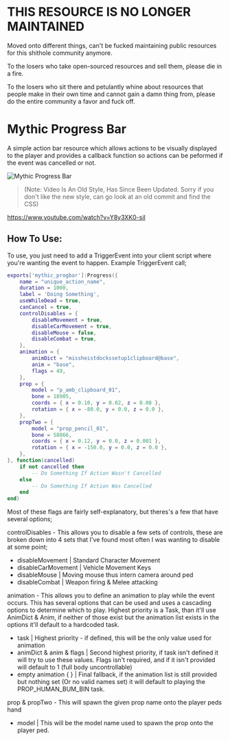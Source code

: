 # __THIS RESOURCE IS NO LONGER MAINTAINED__
Moved onto different things, can't be fucked maintaining public resources for this shithole community anymore.

To the losers who take open-sourced resources and sell them, please die in a fire.

To the losers who sit there and petulantly whine about resources that people make in their own time and cannot gain a damn thing from, please do the entire community a favor and fuck off.

# Mythic Progress Bar
A simple action bar resource which allows actions to be visually displayed to the player and provides a callback function so actions can be peformed if the event was cancelled or not.

![Mythic Progress Bar](https://i.imgur.com/lFRCH7k.png)
 
>(Note: Video Is An Old Style, Has Since Been Updated. Sorry if you don't like the new style, can go look at an old commit and find the CSS)

https://www.youtube.com/watch?v=Y8y3XK0-siI

## How To Use:
To use, you just need to add a TriggerEvent into your client script where you're wanting the event to happen. Example TriggerEvent call;

```lua
exports['mythic_progbar']:Progress({
	name = "unique_action_name",
	duration = 1000,
	label = 'Doing Something',
	useWhileDead = true,
	canCancel = true,
	controlDisables = {
		disableMovement = true,
		disableCarMovement = true,
		disableMouse = false,
		disableCombat = true,
	},
	animation = {
		animDict = "missheistdockssetup1clipboard@base",
		anim = "base",
		flags = 49,
	},
	prop = {
		model = "p_amb_clipboard_01",
		bone = 18905,
		coords = { x = 0.10, y = 0.02, z = 0.08 },
		rotation = { x = -80.0, y = 0.0, z = 0.0 },
	},
	propTwo = {
		model = "prop_pencil_01",
		bone = 58866,
		coords = { x = 0.12, y = 0.0, z = 0.001 },
		rotation = { x = -150.0, y = 0.0, z = 0.0 },
	},
}, function(cancelled)
	if not cancelled then
		-- Do Something If Action Wasn't Cancelled
	else
		-- Do Something If Action Was Cancelled
	end
end)
```

Most of these flags are fairly self-explanatory, but theres's a few that have several options;


controlDisables - This allows you to disable a few sets of controls, these are broken down into 4 sets that I've found most often I was wanting to disable at some point;
* disableMovement | Standard Character Movement
* disableCarMovement | Vehicle Movement Keys
* disableMouse | Moving mouse thus intern camera around ped
* disableCombat | Weapon firing & Melee attacking


animation - This allows you to define an animation to play while the event occurs. This has several options that can be used and uses a cascading options to determine which to play. Highest priority is a Task, than it'll use AnimDict & Anim, if neither of those exist but the animation list exists in the options it'll default to a hardcoded task.
* task | Highest priority - if defined, this will be the only value used for animation
* animDict & anim & flags | Second highest priority, if task isn't defined it will try to use these values. Flags isn't required, and if it isn't provided will default to 1 (full body uncontrollable)
* empty animation { } | Final fallback, if the animation list is still provided but nothing set (Or no valid names set) it will default to playing the PROP_HUMAN_BUM_BIN task.


prop & propTwo - This will spawn the given prop name onto the player peds hand
* model | This will be the model name used to spawn the prop onto the player ped.
